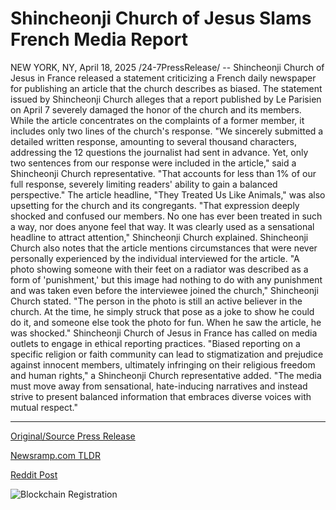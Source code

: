 # Shincheonji Church of Jesus Slams French Media Report

NEW YORK, NY, April 18, 2025 /24-7PressRelease/ -- Shincheonji Church of Jesus in France released a statement criticizing a French daily newspaper for publishing an article that the church describes as biased.   The statement issued by Shincheonji Church alleges that a report published by Le Parisien on April 7 severely damaged the honor of the church and its members. While the article concentrates on the complaints of a former member, it includes only two lines of the church's response.  "We sincerely submitted a detailed written response, amounting to several thousand characters, addressing the 12 questions the journalist had sent in advance. Yet, only two sentences from our response were included in the article," said a Shincheonji Church representative. "That accounts for less than 1% of our full response, severely limiting readers' ability to gain a balanced perspective."   The article headline, "They Treated Us Like Animals," was also upsetting for the church and its congregants.   "That expression deeply shocked and confused our members. No one has ever been treated in such a way, nor does anyone feel that way. It was clearly used as a sensational headline to attract attention," Shincheonji Church explained.  Shincheonji Church also notes that the article mentions circumstances that were never personally experienced by the individual interviewed for the article.  "A photo showing someone with their feet on a radiator was described as a form of 'punishment,' but this image had nothing to do with any punishment and was taken even before the interviewee joined the church," Shincheonji Church stated. "The person in the photo is still an active believer in the church. At the time, he simply struck that pose as a joke to show he could do it, and someone else took the photo for fun. When he saw the article, he was shocked."  Shincheonji Church of Jesus in France has called on media outlets to engage in ethical reporting practices.  "Biased reporting on a specific religion or faith community can lead to stigmatization and prejudice against innocent members, ultimately infringing on their religious freedom and human rights," a Shincheonji Church representative added. "The media must move away from sensational, hate-inducing narratives and instead strive to present balanced information that embraces diverse voices with mutual respect." 

---

[Original/Source Press Release](https://www.24-7pressrelease.com/press-release/521919/shincheonji-church-of-jesus-slams-french-media-report)
                    

[Newsramp.com TLDR](https://newsramp.com/curated-news/shincheonji-church-in-france-challenges-biased-reporting/0e08f6d62d23c0c0cb151629558ce8f5) 

 



[Reddit Post](https://www.reddit.com/r/newsramp/comments/1k1z0fm/shincheonji_church_in_france_challenges_biased/) 



![Blockchain Registration](https://cdn.newsramp.app/24-7PressRelease/qrcode/254/18/ulnaKX06.webp)